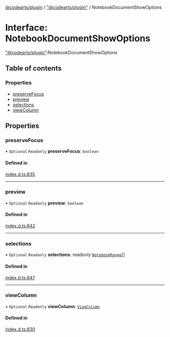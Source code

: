 [@codearts/plugin](../README.md) / ["@codearts/plugin"](../modules/_codearts_plugin_.md) / NotebookDocumentShowOptions

# Interface: NotebookDocumentShowOptions

["@codearts/plugin"](../modules/_codearts_plugin_.md).NotebookDocumentShowOptions

## Table of contents

### Properties

- [preserveFocus](codearts_plugin_.NotebookDocumentShowOptions.md#preservefocus)
- [preview](codearts_plugin_.NotebookDocumentShowOptions.md#preview)
- [selections](codearts_plugin_.NotebookDocumentShowOptions.md#selections)
- [viewColumn](codearts_plugin_.NotebookDocumentShowOptions.md#viewcolumn)

## Properties

### preserveFocus

• `Optional` `Readonly` **preserveFocus**: `boolean`

#### Defined in

[index.d.ts:835](https://github.com/huaweicloud/cloudide-plugin-api/blob/a4193a8/index.d.ts#L835)

___

### preview

• `Optional` `Readonly` **preview**: `boolean`

#### Defined in

[index.d.ts:842](https://github.com/huaweicloud/cloudide-plugin-api/blob/a4193a8/index.d.ts#L842)

___

### selections

• `Optional` `Readonly` **selections**: readonly [`NotebookRange`](../classes/codearts_plugin_.NotebookRange.md)[]

#### Defined in

[index.d.ts:847](https://github.com/huaweicloud/cloudide-plugin-api/blob/a4193a8/index.d.ts#L847)

___

### viewColumn

• `Optional` `Readonly` **viewColumn**: [`ViewColumn`](../enums/codearts_plugin_.ViewColumn.md)

#### Defined in

[index.d.ts:830](https://github.com/huaweicloud/cloudide-plugin-api/blob/a4193a8/index.d.ts#L830)

